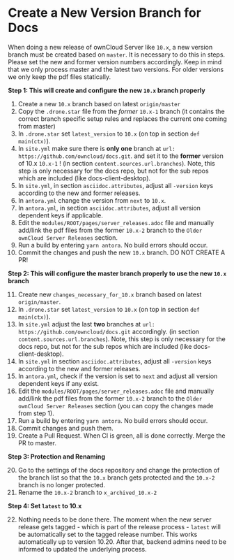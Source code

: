 # Create a New Version Branch for Docs

When doing a new release of ownCloud Server like `10.x`, a new version branch must be created based on `master`. It is necessary to do this in steps. Please set the new and former version numbers accordingly. Keep in mind that we only process master and the latest two versions. For older versions we only keep the pdf files statically.

**Step 1: This will create and configure the new `10.x` branch properly**

1.  Create a new `10.x` branch based on latest `origin/master`
2.  Copy the `.drone.star` file from the _former_ `10.x-1` branch
    (it contains the correct branch specific setup rules and replaces the current one coming from master)
3.  In `.drone.star` set `latest_version` to `10.x` (on top in section `def main(ctx)`).
4.  In `site.yml` make sure there is **only one** branch at `url: https://github.com/owncloud/docs.git`.
    and set it to the **former** version of 10.x `10.x-1` ! (in section `content.sources.url.branches`). Note, this step is only necessary for the docs repo, but not for the sub repos which are included (like docs-client-desktop).
5.  In `site.yml`, in section `asciidoc.attributes`, adjust all `-version` keys according to the new and former releases.
6.  In `antora.yml` change the version from `next` to `10.x`.
7.  In `antora.yml`, in section `asciidoc.attributes`, adjust all version dependent keys if applicable.
8.  Edit the `modules/ROOT/pages/server_releases.adoc` file and manually add/link the pdf files from the former `10.x-2` branch to the `Older ownCloud Server Releases` section.
9.  Run a build by entering `yarn antora`. No build errors should occur.
10. Commit the changes and push the new `10.x` branch. DO NOT CREATE A PR!

**Step 2: This will configure the master branch properly to use the new `10.x` branch**

11.  Create new `changes_necessary_for_10.x` branch based on latest `origin/master`.
12.  In `.drone.star` set `latest_version` to `10.x` (on top in section `def main(ctx)`).
13. In `site.yml` adjust the last **two** branches at `url: https://github.com/owncloud/docs.git` accordingly.
   (in section `content.sources.url.branches`). Note, this step is only necessary for the docs repo, but not for the sub repos which are included (like docs-client-desktop).
14. In `site.yml` in section `asciidoc.attributes`, adjust all `-version` keys according to the new and former releases.
15. In `antora.yml`, check if the version is set to `next` and adjust all version dependent keys if any exist.
16. Edit the `modules/ROOT/pages/server_releases.adoc` file and manually add/link the pdf files from the former `10.x-2` branch to the `Older ownCloud Server Releases` section (you can copy the changes made from step 1).
17. Run a build by entering `yarn antora`. No build errors should occur.
18. Commit changes and push them.
19. Create a Pull Request. When CI is green, all is done correctly. Merge the PR to master.

**Step 3: Protection and Renaming**

20. Go to the settings of the docs repository and change the protection of the branch list so that
    the `10.x` branch gets protected and the `10.x-2` branch is no longer protected.
21. Rename the `10.x-2` branch to `x_archived_10.x-2`

**Step 4: Set `latest` to 10.x**

22. Nothing needs to be done there. The moment when the new server release gets tagged - which is part of the release process - `latest` will be automatically set to the tagged release number. This works automatically up to version 10.20. After that, backend admins need to be informed to updated the underlying process.
